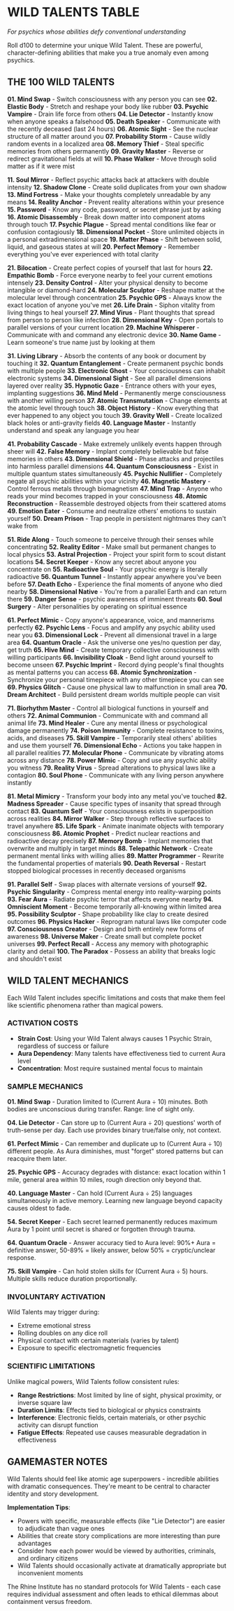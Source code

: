 # WILD TALENTS TABLE

*For psychics whose abilities defy conventional understanding*

Roll d100 to determine your unique Wild Talent. These are powerful, character-defining abilities that make you a true anomaly even among psychics.

## THE 100 WILD TALENTS

**01. Mind Swap** - Switch consciousness with any person you can see
**02. Elastic Body** - Stretch and reshape your body like rubber
**03. Psychic Vampire** - Drain life force from others
**04. Lie Detector** - Instantly know when anyone speaks a falsehood
**05. Death Speaker** - Communicate with the recently deceased (last 24 hours)
**06. Atomic Sight** - See the nuclear structure of all matter around you
**07. Probability Storm** - Cause wildly random events in a localized area
**08. Memory Thief** - Steal specific memories from others permanently
**09. Gravity Master** - Reverse or redirect gravitational fields at will
**10. Phase Walker** - Move through solid matter as if it were mist

**11. Soul Mirror** - Reflect psychic attacks back at attackers with double intensity
**12. Shadow Clone** - Create solid duplicates from your own shadow
**13. Mind Fortress** - Make your thoughts completely unreadable by any means
**14. Reality Anchor** - Prevent reality alterations within your presence
**15. Password** - Know any code, password, or secret phrase just by asking
**16. Atomic Disassembly** - Break down matter into component atoms through touch
**17. Psychic Plague** - Spread mental conditions like fear or confusion contagiously
**18. Dimensional Pocket** - Store unlimited objects in a personal extradimensional space
**19. Matter Phase** - Shift between solid, liquid, and gaseous states at will
**20. Perfect Memory** - Remember everything you've ever experienced with total clarity

**21. Bilocation** - Create perfect copies of yourself that last for hours
**22. Empathic Bomb** - Force everyone nearby to feel your current emotions intensely
**23. Density Control** - Alter your physical density to become intangible or diamond-hard
**24. Molecular Sculptor** - Reshape matter at the molecular level through concentration
**25. Psychic GPS** - Always know the exact location of anyone you've met
**26. Life Drain** - Siphon vitality from living things to heal yourself
**27. Mind Virus** - Plant thoughts that spread from person to person like infection
**28. Dimensional Key** - Open portals to parallel versions of your current location
**29. Machine Whisperer** - Communicate with and command any electronic device
**30. Name Game** - Learn someone's true name just by looking at them

**31. Living Library** - Absorb the contents of any book or document by touching it
**32. Quantum Entanglement** - Create permanent psychic bonds with multiple people
**33. Electronic Ghost** - Your consciousness can inhabit electronic systems
**34. Dimensional Sight** - See all parallel dimensions layered over reality
**35. Hypnotic Gaze** - Entrance others with your eyes, implanting suggestions
**36. Mind Meld** - Permanently merge consciousness with another willing person
**37. Atomic Transmutation** - Change elements at the atomic level through touch
**38. Object History** - Know everything that ever happened to any object you touch
**39. Gravity Well** - Create localized black holes or anti-gravity fields
**40. Language Master** - Instantly understand and speak any language you hear

**41. Probability Cascade** - Make extremely unlikely events happen through sheer will
**42. False Memory** - Implant completely believable but false memories in others
**43. Dimensional Shield** - Phase attacks and projectiles into harmless parallel dimensions
**44. Quantum Consciousness** - Exist in multiple quantum states simultaneously
**45. Psychic Nullifier** - Completely negate all psychic abilities within your vicinity
**46. Magnetic Mastery** - Control ferrous metals through biomagnetism
**47. Mind Trap** - Anyone who reads your mind becomes trapped in your consciousness
**48. Atomic Reconstruction** - Reassemble destroyed objects from their scattered atoms
**49. Emotion Eater** - Consume and neutralize others' emotions to sustain yourself
**50. Dream Prison** - Trap people in persistent nightmares they can't wake from

**51. Ride Along** - Touch someone to perceive through their senses while concentrating
**52. Reality Editor** - Make small but permanent changes to local physics
**53. Astral Projection** - Project your spirit form to scout distant locations
**54. Secret Keeper** - Know any secret about anyone you concentrate on
**55. Radioactive Soul** - Your psychic energy is literally radioactive
**56. Quantum Tunnel** - Instantly appear anywhere you've been before
**57. Death Echo** - Experience the final moments of anyone who died nearby
**58. Dimensional Native** - You're from a parallel Earth and can return there
**59. Danger Sense** - psychic awareness of imminent threats
**60. Soul Surgery** - Alter personalities by operating on spiritual essence

**61. Perfect Mimic** - Copy anyone's appearance, voice, and mannerisms perfectly
**62. Psychic Lens** - Focus and amplify any psychic ability used near you
**63. Dimensional Lock** - Prevent all dimensional travel in a large area
**64. Quantum Oracle** - Ask the universe one yes/no question per day, get truth
**65. Hive Mind** - Create temporary collective consciousness with willing participants
**66. Invisibility Cloak** - Bend light around yourself to become unseen
**67. Psychic Imprint** - Record dying people's final thoughts as mental patterns you can access
**68. Atomic Synchronization** - Synchronize your personal timepiece with any other timepiece you can see
**69. Physics Glitch** - Cause one physical law to malfunction in small area
**70. Dream Architect** - Build persistent dream worlds multiple people can visit

**71. Biorhythm Master** - Control all biological functions in yourself and others
**72. Animal Communion** - Communicate with and command all animal life
**73. Mind Healer** - Cure any mental illness or psychological damage permanently
**74. Poison Immunity** - Complete resistance to toxins, acids, and diseases
**75. Skill Vampire** - Temporarily steal others' abilities and use them yourself
**76. Dimensional Echo** - Actions you take happen in all parallel realities
**77. Molecular Phone** - Communicate by vibrating atoms across any distance
**78. Power Mimic** - Copy and use any psychic ability you witness
**79. Reality Virus** - Spread alterations to physical laws like a contagion
**80. Soul Phone** - Communicate with any living person anywhere instantly

**81. Metal Mimicry** - Transform your body into any metal you've touched
**82. Madness Spreader** - Cause specific types of insanity that spread through contact
**83. Quantum Self** - Your consciousness exists in superposition across realities
**84. Mirror Walker** - Step through reflective surfaces to travel anywhere
**85. Life Spark** - Animate inanimate objects with temporary consciousness
**86. Atomic Prophet** - Predict nuclear reactions and radioactive decay precisely
**87. Memory Bomb** - Implant memories that overwrite and multiply in target minds
**88. Telepathic Network** - Create permanent mental links with willing allies
**89. Matter Programmer** - Rewrite the fundamental properties of materials
**90. Death Reversal** - Restart stopped biological processes in recently deceased organisms

**91. Parallel Self** - Swap places with alternate versions of yourself
**92. Psychic Singularity** - Compress mental energy into reality-warping points
**93. Fear Aura** - Radiate psychic terror that affects everyone nearby
**94. Omniscient Moment** - Become temporarily all-knowing within limited area
**95. Possibility Sculptor** - Shape probability like clay to create desired outcomes
**96. Physics Hacker** - Reprogram natural laws like computer code
**97. Consciousness Creator** - Design and birth entirely new forms of awareness
**98. Universe Maker** - Create small but complete pocket universes
**99. Perfect Recall** - Access any memory with photographic clarity and detail
**100. The Paradox** - Possess an ability that breaks logic and shouldn't exist

## WILD TALENT MECHANICS

Each Wild Talent includes specific limitations and costs that make them feel like scientific phenomena rather than magical powers.

### ACTIVATION COSTS
- **Strain Cost**: Using your Wild Talent always causes 1 Psychic Strain, regardless of success or failure
- **Aura Dependency**: Many talents have effectiveness tied to current Aura level
- **Concentration**: Most require sustained mental focus to maintain

### SAMPLE MECHANICS

**01. Mind Swap** - Duration limited to (Current Aura ÷ 10) minutes. Both bodies are unconscious during transfer. Range: line of sight only.

**04. Lie Detector** - Can store up to (Current Aura ÷ 20) questions' worth of truth-sense per day. Each use provides binary true/false only, not context.

**61. Perfect Mimic** - Can remember and duplicate up to (Current Aura ÷ 10) different people. As Aura diminishes, must "forget" stored patterns but can reacquire them later.

**25. Psychic GPS** - Accuracy degrades with distance: exact location within 1 mile, general area within 10 miles, rough direction only beyond that.

**40. Language Master** - Can hold (Current Aura ÷ 25) languages simultaneously in active memory. Learning new language beyond capacity causes oldest to fade.

**54. Secret Keeper** - Each secret learned permanently reduces maximum Aura by 1 point until secret is shared or forgotten through trauma.

**64. Quantum Oracle** - Answer accuracy tied to Aura level: 90%+ Aura = definitive answer, 50-89% = likely answer, below 50% = cryptic/unclear response.

**75. Skill Vampire** - Can hold stolen skills for (Current Aura ÷ 5) hours. Multiple skills reduce duration proportionally.

### INVOLUNTARY ACTIVATION
Wild Talents may trigger during:
- Extreme emotional stress
- Rolling doubles on any dice roll
- Physical contact with certain materials (varies by talent)
- Exposure to specific electromagnetic frequencies

### SCIENTIFIC LIMITATIONS
Unlike magical powers, Wild Talents follow consistent rules:
- **Range Restrictions**: Most limited by line of sight, physical proximity, or inverse square law
- **Duration Limits**: Effects tied to biological or physics constraints
- **Interference**: Electronic fields, certain materials, or other psychic activity can disrupt function
- **Fatigue Effects**: Repeated use causes measurable degradation in effectiveness

## GAMEMASTER NOTES

Wild Talents should feel like atomic age superpowers - incredible abilities with dramatic consequences. They're meant to be central to character identity and story development.

**Implementation Tips**:

- Powers with specific, measurable effects (like "Lie Detector") are easier to adjudicate than vague ones
- Abilities that create story complications are more interesting than pure advantages
- Consider how each power would be viewed by authorities, criminals, and ordinary citizens
- Wild Talents should occasionally activate at dramatically appropriate but inconvenient moments

The Rhine Institute has no standard protocols for Wild Talents - each case requires individual assessment and often leads to ethical dilemmas about containment versus freedom.